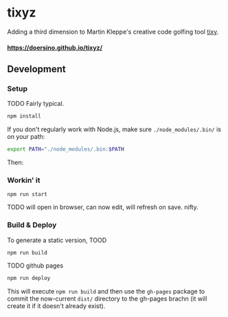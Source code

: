 # tixyz

Adding a third dimension to Martin Kleppe's creative code golfing tool [tixy](https://twitter.com/aemkei/status/1323399877611708416).

#### https://doersino.github.io/tixyz/


## Development

### Setup

TODO Fairly typical.

```bash
npm install
```

If you don't regularly work with Node.js, make sure `./node_modules/.bin/` is on your path:

```bash
export PATH="./node_modules/.bin:$PATH
```

Then:

### Workin' it

```
npm run start
```

TODO will open in browser, can now edit, will refresh on save. nifty.


### Build & Deploy

To generate a static version, TOOD

```bash
npm run build
```

TODO github pages

```sh
npm run deploy
```

This will execute `npm run build` and then use the `gh-pages` package to commit the now-current `dist/` directory to the gh-pages brachn (it will create it if it doesn't already exist).
